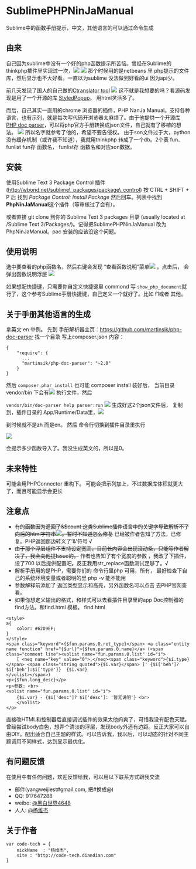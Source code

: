 # SublimePHPNinJaManual
Sublime中的函数手册提示，中文，其他语言的可以通过命令生成

## 由来
自己因为sublime中没有一个好的php函数提示所苦恼。曾经在Sublime的thinkphp插件里实现过一次，![](https://camo.githubusercontent.com/759b876842251b13854ff35267cc005b39d0ddb8/687474703a2f2f7777772e7468696e6b7068702e636e2f55706c6f6164732f7370656563682f323031332d30382d30342f353166653061613430636134302e706e67) ![](https://camo.githubusercontent.com/4749d5a82cd9e4cba79622833f3e0c7699bf5ba7/687474703a2f2f7777772e7468696e6b7068702e636e2f55706c6f6164732f7370656563682f323031332d30382d30342f353166653062646361333036632e706e67) 那个时候用的是netbeans 里 php提示的文件库，然后显示也不大好看。一直以为sublime 没法做到好看的ui 因为api少。

前几天发现了国人的自己做的[Ctranslator tool](https://packagecontrol.io/packages/Ctranslator%20tool) ![](https://packagecontrol.io/readmes/img/927f757b88e0448227a2db8f9e312a9686eea391.gif) 这不就是我想要的吗？看源码发现是用了一个开源的库 [StyledPopup](https://github.com/huot25/StyledPopup)。 用html灵活多了。

而后，自己其实一直用的chrome 浏览器的插件，PHP NanJa Manual。支持各种语言，也有示列，就是每次写代码开浏览器太麻烦了。由于他提供一个开源库[PHP doc parser](https://github.com/martinsik/php-doc-parser)，可以将php官方手册转换成json文件，自己就有了移植的想法。
![](https://raw.githubusercontent.com/martinsik/php-doc-parser/master/doc/animation.gif)
所以名字就参考了他的，希望不要告侵权。
由于son文件过于大，python没有缓存机制（或许我不知道），我就用thinkphp 转成了一个db。2个表 fun、funlist  fun存 函数名， funlist存 函数名和对应son数据。
## 安装
使用Sublime Text 3 Package Control 插件(http://wbond.net/sublime\_packages/package\_control) 按 CTRL + SHIFT + P 后 找到 _Package Control: Install Package_ 然后回车。列表中找到**PhpNinJaManual**这个插件（等审核过了会有）。

或者直接 git clone 到你的 Sublime Text 3 packages 目录 (usually located at /Sublime Text 3/Packages/)。记得把SublimePHPNinJaManual 改为PhpNinJaManual。pac 安装的应该没这个问题。

## 使用说明
选中要查看的php函数名，然后右键会发现 “查看函数说明”菜单![](http://ww3.sinaimg.cn/mw1024/50075709gw1eweqa43989j20c40e077h.jpg) ，点击后，
会弹出函数说明浮层 ![](http://ww2.sinaimg.cn/mw1024/50075709gw1ewfznodyolj20mt07sq5t.jpg)

如果想配快捷键，只需要你自定义快捷键里 commond 写 `show_php_document`就行了，这个参考Sublime手册快捷键，自己定义一个就好了。比如 f1或者 其他。
## 关于手册其他语言的生成
拿英文 en 举例。
先到 手册解析器主页：https://github.com/martinsik/php-doc-parser
找一个目录 写上composer.json 
内容：

	{
		"require": {
		  ...
		  "martinsik/php-doc-parser": "~2.0"
		}
	}

然后 `composer.phar install` 也可能 composer install
装好后， 当前目录vendor/bin 下会有![](http://ww3.sinaimg.cn/mw1024/50075709gw1eweqbqozgtj208c03w0sq.jpg) 执行文件，然后 

`vendor/bin/doc-parser help parser:run`
![](https://raw.githubusercontent.com/martinsik/php-doc-parser/master/doc/animation.gif)
生成好这2个json文件后， 复制到，插件目录的 App/Runtime/Data里，![](http://ww1.sinaimg.cn/mw1024/50075709gw1eweqeagv1bj208503dglk.jpg) 

到时候就不是zh 而是en。
然后 命令行切换到插件目录里执行 

![](http://ww4.sinaimg.cn/mw1024/50075709gw1eweqevv5xpj20fy01lwex.jpg)

会提示多少函数导入了。我没生成英文的，所以是0。
## 未来特性
可能会用PHPConnector 重构下。
可能会把示列加上，不过数据库体积就更大了，而且可能显示会更长
## 注意点
- <s>有的函数因为返回了&$count 这类Sublime插件语言中的关键字导致解析不了向后的html字符串![](http://ww1.sinaimg.cn/mw1024/50075709gw1eweqfm5h0tj20az04a0to.jpg)。暂时不知道怎么修复</s> 已经被作者告知了方法，已修复。PHP返回那边转义了'&'符号 √
- <s>由于那个浮层组件不支持设定宽高，目前长内容会出现滚动条，只能等作者解决了，我会向他提Issue的。</s> 作者也告知了有个宽度的参数 ，我改了下插件，设了700 以后提供配置吧。反正我用str_replace函数测试足够了。√
- 解析手册用的是PHP，需要你们的 命令行里php 可用，所有， 最好检查下自己的系统环境变量或者聪明的里 php -v 能不能用
- 参数解释前添加了 返回类型显示和高亮，另外函数名可以点击 去PHP官网查看。
- 如果你想定义输出的格式，和样式可以去看插件目录里的app Doc控制器的find方法。和find.html 模板。
find.html
~~~
<style>
a{
	color: #62D9EF;
}
</style>
<span class="keyword">{$fun.params.0.ret_type}</span> <a class="entity name function" href="{$url}">{$fun.params.0.name}</a> (<span class="comment line"><volist name="fun.params.0.list" id="i">
	[ <neq name="key" value="0">,</neq><span class="keyword">{$i.type}</span> <span class="string quoted">{$i.var}</span> ]' {$i['beh']? $i['beh']:$i['type']}  {$i.var}
</volist></span>)
<p>{$fun.long_desc}</p>
<p>参数: <br>
<volist name="fun.params.0.list" id="i">
	{$i.var} - {$i['desc']? $i['desc']: '暂无说明'} <br>
	</volist>
</p>
~~~
直接改HTML和控制器后直接调试插件的效果太他妈爽了，可惜我没有配色天赋。曾经尝试body白色，想弄个清淡的浮层，发现body外还有边距。反正大家可以自由DIY。配出适合自己主题的样式。可以告诉我，我以后，可以动态的针对不同主题调用不同样式，达到显示最优化。


## 有问题反馈
在使用中有任何问题，欢迎反馈给我，可以用以下联系方式跟我交流

* 邮件(yangweijiest#gmail.com, 把#换成@)
* QQ: 917647288
* weibo: [@黑白世界4648](http://weibo.com/1342658313)
* 人人: [@杨维杰](http://www.renren.com/247050624)
## 关于作者

	var code-tech = {
	    nickName  : "杨维杰",
	    site : "http://code-tech.diandian.com"
	}
